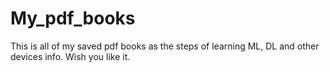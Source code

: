 # My_pdf_books
This is all of my saved pdf books as the steps of learning ML, DL and other devices info. Wish you like it.
